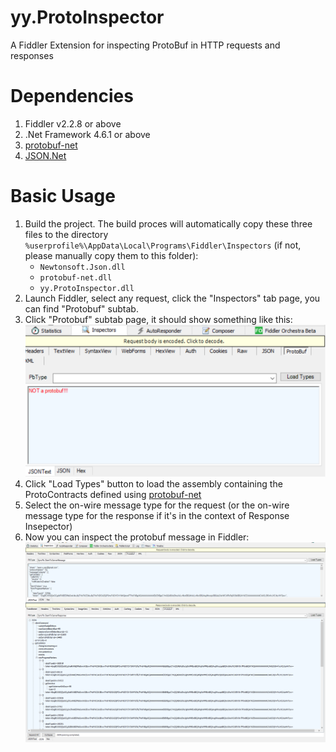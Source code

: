 # yy.ProtoInspector
A Fiddler Extension for inspecting ProtoBuf in HTTP requests and responses

# Dependencies
1. Fiddler v2.2.8 or above 
2. .Net Framework 4.6.1 or above
3. [protobuf-net](https://github.com/mgravell/protobuf-net)
4. [JSON.Net](https://www.newtonsoft.com/json)

# Basic Usage
1. Build the project. The build proces will automatically copy these three files to the directory ```%userprofile%\AppData\Local\Programs\Fiddler\Inspectors``` (if not, please manually copy them to this folder):  
    * ```Newtonsoft.Json.dll```
    * ```protobuf-net.dll```
    * ```yy.ProtoInspector.dll```
2. Launch Fiddler, select any request, click the "Inspectors" tab page, you can find "Protobuf" subtab. 
3. Click "Protobuf" subtab page, it should show something like this: ![protoinspector not initalized](/screenshots/protobuf-tab-not-initialized.png)
4. Click "Load Types" button to load the assembly containing the ProtoContracts defined using [protobuf-net](https://github.com/mgravell/protobuf-net)
5. Select the on-wire message type for the request (or the on-wire message type for the response if it's in the context of Response Insepector)
6. Now you can inspect the protobuf message in Fiddler: ![JSON text or JSON object tree](/screenshots/protobuf-tab.png)
